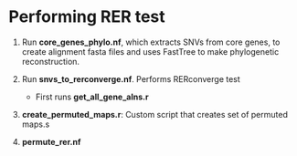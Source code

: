 # Performing RER test

1. Run **core_genes_phylo.nf**, which extracts SNVs from core genes, to
create alignment fasta files and uses FastTree to make phylogenetic
reconstruction.

2. Run **snvs_to_rerconverge.nf**. Performs RERconverge test
    * First runs **get_all_gene_alns.r**

3. **create_permuted_maps.r**: Custom script that creates set of permuted
maps.s

4. **permute_rer.nf**
